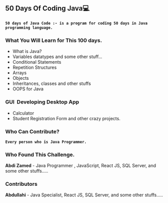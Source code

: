 ## 50 Days Of Coding Java💻
#### `50 days of Java Code :- is a program for coding 50 days in Java programming language.`

### What You Will Learn for This 100 days.

- What is Java?
- Variables datatypes and some other stuff...
- Conditional Statements
- Repetition Structures
- Arrays 
- Objects
- Inheritances, classes and other stuffs
- OOPS for Java
### GUI  Developing Desktop App
- Calculator 
- Student Registration Form
and other crazy projects.


### Who Can Contribute?
**`Every person who is Java Programmer.`**

### Who Found This Challenge. 

**Abdi Zamed** - Java Programmer , JavaScript, React JS, SQL Server, and some other stuffs..... 

### Contributors 

**Abdullahi** - Java Specialist, React JS, SQL Server, and some other stuffs..... 

